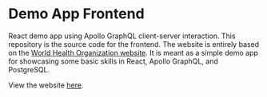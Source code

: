 # Demo App Frontend

React demo app using Apollo GraphQL client-server interaction. This repository is the source code for the frontend. The website is entirely based on the [World Health Organization website](https://www.who.int/). It is meant as a simple demo app for showcasing some basic skills in React, Apollo GraphQL, and PostgreSQL.

View the website [here](https://jchboettcher.github.io/demo-app/).